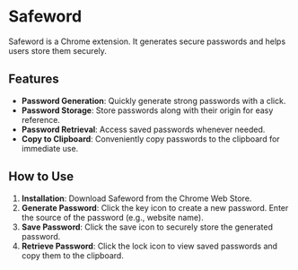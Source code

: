 # Safeword

Safeword is a Chrome extension. It generates secure passwords and helps users store them securely.

## Features

- **Password Generation**: Quickly generate strong passwords with a click.
- **Password Storage**: Store passwords along with their origin for easy reference.
- **Password Retrieval**: Access saved passwords whenever needed.
- **Copy to Clipboard**: Conveniently copy passwords to the clipboard for immediate use.

## How to Use

1. **Installation**: Download Safeword from the Chrome Web Store.
2. **Generate Password**: Click the key icon to create a new password. Enter the source of the password (e.g., website name).
3. **Save Password**: Click the save icon to securely store the generated password.
4. **Retrieve Password**: Click the lock icon to view saved passwords and copy them to the clipboard.